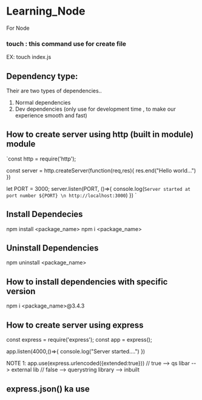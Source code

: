 # Learning_Node
For Node


### touch : this command use for create file 
EX: touch index.js

## Dependency type: 
Their are two types of dependencies.. 
1. Normal dependencies
2. Dev dependencies (only use for development time , to make our experience smooth and fast)

## How to create server using http (built in module) module
`const http = require('http');

const server = http.createServer(function(req,res){
    res.end("Hello world...")
})

let PORT = 3000;
server.listen(PORT, ()=>{
    console.log(`Server started at port number ${PORT} \n http://localhost:3000`)
})
 `


## Install Dependecies
npm install <package_name> 
npm i <package_name>

## Uninstall Dependencies
npm uninstall <package_name>

## How to install dependencies with specific version
npm i <package_name>@3.4.3



## How to create server using express 
const express = require('express');
const app = express();

app.listen(4000,()=>{
    console.log("Server started....")
})


NOTE 1: app.use(express.urlencoded({extended:true}))    // true --> qs libar --> external lib
                                                        // false --> querystring library --> inbuilt

## express.json() ka use 

